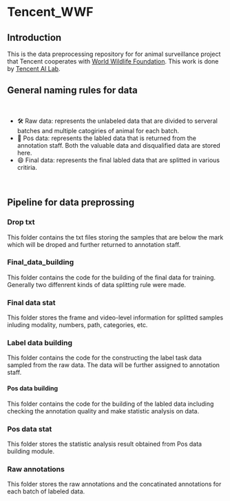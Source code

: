 # Tencent_WWF


## Introduction
This is the data preprocessing repository for for animal surveillance project that Tencent cooperates with [World Wildlife Foundation](https://www.worldwildlife.org/). This work is done by [Tencent AI Lab](https://ai.tencent.com/ailab/en/index).

## General naming rules for data
<br />

- 🛠 Raw data: represents the unlabeled data that are divided to serveral batches and multiple catogiries of animal for each batch.
- 🌱 Pos data: represents the labled data that is returned from the annotation staff. Both the valuable data and disqualified data are stored here.
- 😄 Final data: represents the final labled data that are splitted in various critiria.

<br />


## Pipeline for data preprossing

### Drop txt
This folder contains the txt files storing the samples that are below the mark which will be droped and further returned to annotation staff.
### Final_data_building
This folder contains the code for the building of the final data for training. Generally two diffenrent kinds of data splitting rule were made.
### Final data stat 
This folder stores the frame and video-level information for splitted samples inluding modality, numbers, path, categories, etc.
### Label data building
This folder contains the code for the constructing the label task data sampled from the raw data. The data will be further assigned to annotation staff. 
#### Pos data building
This folder contains the code for the building of the labled data including checking the annotation quality and make statistic analysis on data.
### Pos data stat
This folder stores the statistic analysis result obtained from Pos data building module.
### Raw annotations
This folder stores the raw annotations and the concatinated annotations for each batch of labeled data.
### 


